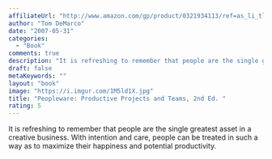 ```yaml
---
affiliateUrl: "http://www.amazon.com/gp/product/0321934113/ref=as_li_tl?ie=UTF8&camp=1789&creative=390957&creativeASIN=0321934113&linkCode=as2&tag=jaktre-20&linkId=ONBBIQYTS7YVXE2T"
author: "Tom DeMarco"
date: "2007-05-31"
categories:
  - "Book"
comments: true
description: "It is refreshing to remember that people are the single greatest asset in a creative business.  With intention and care, people can be treated in such"
draft: false
metaKeywords: ""
layout: "book"
image: "https://i.imgur.com/1M5ld1X.jpg"
title: "Peopleware: Productive Projects and Teams, 2nd Ed. "
rating: 5
---
```


It is refreshing to remember that people are the single greatest asset in a creative business.  With intention and care, people can be treated in such a way as to maximize their happiness and potential productivity.
